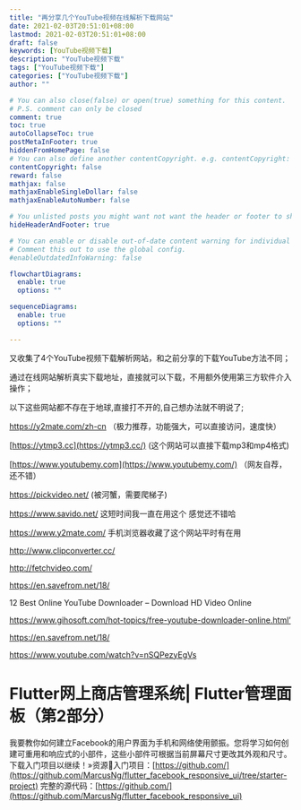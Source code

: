 ```yaml
---
title: "再分享几个YouTube视频在线解析下载网站"
date: 2021-02-03T20:51:01+08:00
lastmod: 2021-02-03T20:51:01+08:00
draft: false
keywords: [YouTube视频下载]
description: "YouTube视频下载"
tags: ["YouTube视频下载"]
categories: ["YouTube视频下载"]
author: ""

# You can also close(false) or open(true) something for this content.
# P.S. comment can only be closed
comment: true
toc: true
autoCollapseToc: true
postMetaInFooter: true
hiddenFromHomePage: false
# You can also define another contentCopyright. e.g. contentCopyright: "This is another copyright."
contentCopyright: false
reward: false
mathjax: false
mathjaxEnableSingleDollar: false
mathjaxEnableAutoNumber: false

# You unlisted posts you might want not want the header or footer to show
hideHeaderAndFooter: true

# You can enable or disable out-of-date content warning for individual post.
# Comment this out to use the global config.
#enableOutdatedInfoWarning: false

flowchartDiagrams:
  enable: true
  options: ""

sequenceDiagrams: 
  enable: true
  options: ""

---
```




又收集了4个YouTube视频下载解析网站，和之前分享的下载YouTube方法不同；

通过在线网站解析真实下载地址，直接就可以下载，不用额外使用第三方软件介入操作；

以下这些网站都不存在于地球,直接打不开的,自己想办法就不明说了;

https://y2mate.com/zh-cn （极力推荐，功能强大，可以直接访问，速度快）

[https://ytmp3.cc](https://ytmp3.cc/) (这个网站可以直接下载mp3和mp4格式)

[https://www.youtubemy.com](https://www.youtubemy.com/) （网友自荐，还不错）

https://pickvideo.net/ (被河蟹，需要爬梯子)

https://www.savido.net/ 这短时间我一直在用这个 感觉还不错哈

https://www.y2mate.com/ 手机浏览器收藏了这个网站平时有在用

http://www.clipconverter.cc/

http://fetchvideo.com/

https://en.savefrom.net/18/

12 Best Online YouTube Downloader – Download HD Video Online

https://www.gihosoft.com/hot-topics/free-youtube-downloader-online.html’



https://en.savefrom.net/18/





https://www.youtube.com/watch?v=nSQPezyEgVs

# Flutter网上商店管理系统| Flutter管理面板（第2部分）

 我要教你如何建立Facebook的用户界面为手机和网络使用颤振。您将学习如何创建可重用和响应式的小部件，这些小部件可根据当前屏幕尺寸更改其外观和尺寸。下载入门项目以继续！»资源📁入门项目：[https://github.com/](https://github.com/MarcusNg/flutter_facebook_responsive_ui/tree/starter-project) 完整的源代码：[https://github.com/](https://github.com/MarcusNg/flutter_facebook_responsive_ui)

